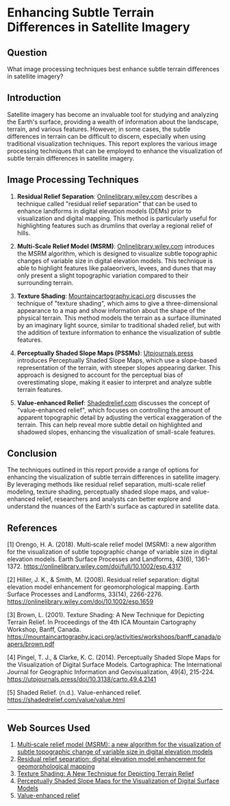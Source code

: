 # Enhancing Subtle Terrain Differences in Satellite Imagery

## Question

What image processing techniques best enhance subtle terrain differences in satellite imagery?

## Introduction

Satellite imagery has become an invaluable tool for studying and analyzing the Earth's surface, providing a wealth of information about the landscape, terrain, and various features. However, in some cases, the subtle differences in terrain can be difficult to discern, especially when using traditional visualization techniques. This report explores the various image processing techniques that can be employed to enhance the visualization of subtle terrain differences in satellite imagery.

## Image Processing Techniques

1. **Residual Relief Separation**: [Onlinelibrary.wiley.com](https://onlinelibrary.wiley.com/doi/10.1002/esp.1659) describes a technique called "residual relief separation" that can be used to enhance landforms in digital elevation models (DEMs) prior to visualization and digital mapping. This method is particularly useful for highlighting features such as drumlins that overlay a regional relief of hills.

2. **Multi-Scale Relief Model (MSRM)**: [Onlinelibrary.wiley.com](https://onlinelibrary.wiley.com/doi/full/10.1002/esp.4317) introduces the MSRM algorithm, which is designed to visualize subtle topographic changes of variable size in digital elevation models. This technique is able to highlight features like palaeorivers, levees, and dunes that may only present a slight topographic variation compared to their surrounding terrain.

3. **Texture Shading**: [Mountaincartography.icaci.org](https://mountaincartography.icaci.org/activities/workshops/banff_canada/papers/brown.pdf) discusses the technique of "texture shading", which aims to give a three-dimensional appearance to a map and show information about the shape of the physical terrain. This method models the terrain as a surface illuminated by an imaginary light source, similar to traditional shaded relief, but with the addition of texture information to enhance the visualization of subtle features.

4. **Perceptually Shaded Slope Maps (PSSMs)**: [Utpjournals.press](https://utpjournals.press/doi/10.3138/carto.49.4.2141) introduces Perceptually Shaded Slope Maps, which use a slope-based representation of the terrain, with steeper slopes appearing darker. This approach is designed to account for the perceptual bias of overestimating slope, making it easier to interpret and analyze subtle terrain features.

5. **Value-enhanced Relief**: [Shadedrelief.com](https://shadedrelief.com/value/value.html) discusses the concept of "value-enhanced relief", which focuses on controlling the amount of apparent topographic detail by adjusting the vertical exaggeration of the terrain. This can help reveal more subtle detail on highlighted and shadowed slopes, enhancing the visualization of small-scale features.

## Conclusion

The techniques outlined in this report provide a range of options for enhancing the visualization of subtle terrain differences in satellite imagery. By leveraging methods like residual relief separation, multi-scale relief modeling, texture shading, perceptually shaded slope maps, and value-enhanced relief, researchers and analysts can better explore and understand the nuances of the Earth's surface as captured in satellite data.

## References

[1] Orengo, H. A. (2018). Multi‐scale relief model (MSRM): a new algorithm for the visualization of subtle topographic change of variable size in digital elevation models. Earth Surface Processes and Landforms, 43(6), 1361-1372. https://onlinelibrary.wiley.com/doi/full/10.1002/esp.4317

[2] Hiller, J. K., & Smith, M. (2008). Residual relief separation: digital elevation model enhancement for geomorphological mapping. Earth Surface Processes and Landforms, 33(14), 2266-2276. https://onlinelibrary.wiley.com/doi/10.1002/esp.1659

[3] Brown, L. (2001). Texture Shading: A New Technique for Depicting Terrain Relief. In Proceedings of the 4th ICA Mountain Cartography Workshop, Banff, Canada. https://mountaincartography.icaci.org/activities/workshops/banff_canada/papers/brown.pdf

[4] Pingel, T. J., & Clarke, K. C. (2014). Perceptually Shaded Slope Maps for the Visualization of Digital Surface Models. Cartographica: The International Journal for Geographic Information and Geovisualization, 49(4), 215-224. https://utpjournals.press/doi/10.3138/carto.49.4.2141

[5] Shaded Relief. (n.d.). Value-enhanced relief. https://shadedrelief.com/value/value.html

---
## Web Sources Used

1. [Multi‐scale relief model (MSRM): a new algorithm for the visualization of subtle topographic change of variable size in digital elevation models](https://onlinelibrary.wiley.com/doi/full/10.1002/esp.4317)
2. [Residual relief separation: digital elevation model enhancement for geomorphological mapping](https://onlinelibrary.wiley.com/doi/10.1002/esp.1659)
3. [Texture Shading: A New Technique for Depicting Terrain Relief](https://mountaincartography.icaci.org/activities/workshops/banff_canada/papers/brown.pdf)
4. [Perceptually Shaded Slope Maps for the Visualization of Digital Surface Models](https://utpjournals.press/doi/10.3138/carto.49.4.2141)
5. [Value-enhanced relief](https://shadedrelief.com/value/value.html)
